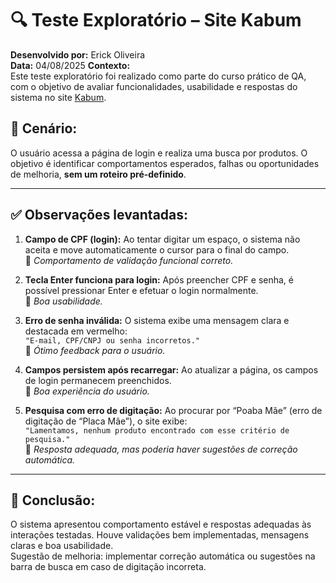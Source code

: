 # 🔍 Teste Exploratório – Site Kabum

**Desenvolvido por:** Erick Oliveira  
**Data:** 04/08/2025
**Contexto:**  
Este teste exploratório foi realizado como parte do curso prático de QA, com o objetivo de avaliar funcionalidades, usabilidade e respostas do sistema no site [Kabum](https://www.kabum.com.br).

## 🎯 Cenário:

O usuário acessa a página de login e realiza uma busca por produtos. O objetivo é identificar comportamentos esperados, falhas ou oportunidades de melhoria, **sem um roteiro pré-definido**.

---

## ✅ Observações levantadas:

1. **Campo de CPF (login):** Ao tentar digitar um espaço, o sistema não aceita e move automaticamente o cursor para o final do campo.  
   🔎 *Comportamento de validação funcional correto.*

2. **Tecla Enter funciona para login:** Após preencher CPF e senha, é possível pressionar Enter e efetuar o login normalmente.  
   🔎 *Boa usabilidade.*

3. **Erro de senha inválida:** O sistema exibe uma mensagem clara e destacada em vermelho:  
   `"E-mail, CPF/CNPJ ou senha incorretos."`  
   🔎 *Ótimo feedback para o usuário.*

4. **Campos persistem após recarregar:** Ao atualizar a página, os campos de login permanecem preenchidos.  
   🔎 *Boa experiência do usuário.*

5. **Pesquisa com erro de digitação:** Ao procurar por “Poaba Mãe” (erro de digitação de “Placa Mãe”), o site exibe:  
   `"Lamentamos, nenhum produto encontrado com esse critério de pesquisa."`  
   🔎 *Resposta adequada, mas poderia haver sugestões de correção automática.*

---

## 📝 Conclusão:

O sistema apresentou comportamento estável e respostas adequadas às interações testadas. Houve validações bem implementadas, mensagens claras e boa usabilidade.  
Sugestão de melhoria: implementar correção automática ou sugestões na barra de busca em caso de digitação incorreta.
